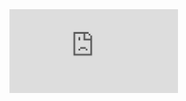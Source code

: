 <div class='embed-container'><iframe src='http://www.youtube.com/embed/7NeXWXKPkMw' frameborder='0' allowfullscreen></iframe></div>
